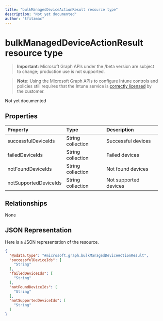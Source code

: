```yaml
---
title: "bulkManagedDeviceActionResult resource type"
description: "Not yet documented"
author: "tfitzmac"
---
```


# bulkManagedDeviceActionResult resource type

> **Important:** Microsoft Graph APIs under the /beta version are subject to change; production use is not supported.

> **Note:** Using the Microsoft Graph APIs to configure Intune controls and policies still requires that the Intune service is [correctly licensed](https://go.microsoft.com/fwlink/?linkid=839381) by the customer.

Not yet documented

## Properties
|Property|Type|Description|
|:---|:---|:---|
|successfulDeviceIds|String collection|Successful devices|
|failedDeviceIds|String collection|Failed devices|
|notFoundDeviceIds|String collection|Not found devices|
|notSupportedDeviceIds|String collection|Not supported devices|

## Relationships
None

## JSON Representation
Here is a JSON representation of the resource.
<!-- {
  "blockType": "resource",
  "@odata.type": "microsoft.graph.bulkManagedDeviceActionResult"
}
-->
``` json
{
  "@odata.type": "#microsoft.graph.bulkManagedDeviceActionResult",
  "successfulDeviceIds": [
    "String"
  ],
  "failedDeviceIds": [
    "String"
  ],
  "notFoundDeviceIds": [
    "String"
  ],
  "notSupportedDeviceIds": [
    "String"
  ]
}
```



